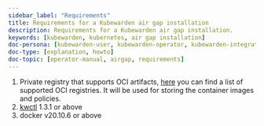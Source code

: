 ```yaml
---
sidebar_label: "Requirements"
title: Requirements for a Kubewarden air gap installation
description: Requirements for a Kubewarden air gap installation.
keywords: [kubewarden, kubernetes, air gap installation]
doc-persona: [kubewarden-user, kubewarden-operator, kubewarden-integrator]
doc-type: [explanation, howto]
doc-topic: [operator-manual, airgap, requirements]
---
```


1. Private registry that supports OCI artifacts, [here](../../distributing-policies/oci-registries-support) you can find a list of supported OCI registries. It will be used for storing the container images and policies.
2. [kwctl](https://github.com/kubewarden/kwctl) 1.3.1 or above
3. docker v20.10.6 or above
